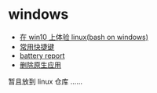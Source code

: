 # windows

- [在 win10 上体验 linux(bash on windows)](bash_on_windows.md)
- [常用快捷键](win10_shortcut_key.md)
- [battery report](battery_report.md)
- [删除原生应用](windows_remove_born_softwares.md)

暂且放到 linux 仓库 ......

